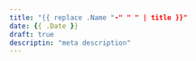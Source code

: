 ```yaml
---
title: "{{ replace .Name "-" " " | title }}"
date: {{ .Date }}
draft: true
descriptin: "meta description"
---
```


